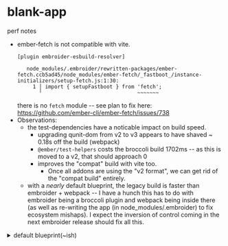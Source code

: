 # blank-app


perf notes

- ember-fetch is not compatible with vite.
  ```
  [plugin embroider-esbuild-resolver]
  
     node_modules/.embroider/rewritten-packages/ember-fetch.ccb5ad45/node_modules/ember-fetch/_fastboot_/instance-initializers/setup-fetch.js:1:30:
       1 │ import { setupFastboot } from 'fetch';
         ╵                               ~~~~~~~
  
  ```
  there is no `fetch` module -- see plan to fix here:
  https://github.com/ember-cli/ember-fetch/issues/738
- Observations:
  - the test-dependencies have a noticable impact on build speed.
      - upgrading qunit-dom from v2 to v3 appears to have shaved ~ 0.18s off the build (webpack)
      - `@ember/test-helpers` costs the broccoli build 1702ms -- as this is moved to a v2, that should approach 0
      - improves the "compat" build with vite too.
        - Once all addons are using the "v2 format", we can get rid of the "compat build" entirely.
  - with a _nearly_ default blueprint, the legacy build is faster than embroider + webpack -- I have a hunch this has to do with embroider being a broccoli plugin and webpack being inside there (as well as re-writing the app (in node_modules/.embroider) to fix ecosystem mishaps). I expect the inversion of control coming in the next embroider release should fix all this.

<details><summary>default blueprint(~ish)</summary>

Broccoli (legacy)
```bash
LEGACY_BUILD=true pnpm start

# initial: 4.2s
# warm: 1.3s
# rebuild: 75ms
```

Embroider + Webpack
```bash
pnpm start

# initial: 4.8s
# warm: 2.8s
# rebuild: 61ms to 154ms
```

Embroider + Vite
```bash
VITE=true pnpm start

# COMPAT:
#   initial: ~500ms
#   warm: ~501ms 
#   rebuild: 16ms to 30ms
# VITE:
#   initial: 376ms 
#   warm: same
#   rebuild:
# Browser:
#   initial:
#   warm:
#   rebuild:
```

</details>
